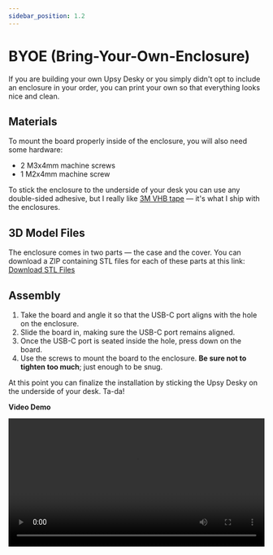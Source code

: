 ```yaml
---
sidebar_position: 1.2
---
```


# BYOE (Bring-Your-Own-Enclosure)

If you are building your own Upsy Desky or you simply didn't opt to include an enclosure in your order, you can print your own so that everything looks nice and clean.

## Materials

To mount the board properly inside of the enclosure, you will also need some hardware:

- 2 M3x4mm machine screws
- 1 M2x4mm machine screw

To stick the enclosure to the underside of your desk you can use any double-sided adhesive, but I really like [3M VHB tape](https://www.amazon.com/3M-Scotch-5952-VHB-Tape/dp/B01BT0A6MG) &mdash; it's what I ship with the enclosures.

## 3D Model Files

The enclosure comes in two parts &mdash; the case and the cover. You can download a ZIP containing STL files for each of these parts at this link: [Download STL Files](/enclosure.zip)

## Assembly

1. Take the board and angle it so that the USB-C port aligns with the hole on the enclosure.
2. Slide the board in, making sure the USB-C port remains aligned.
3. Once the USB-C port is seated inside the hole, press down on the board.
4. Use the screws to mount the board to the enclosure. **Be sure not to tighten too much**; just enough to be snug.

At this point you can finalize the installation by sticking the Upsy Desky on the underside of your desk. Ta-da!

**Video Demo**

<video src="/enclosure_demo.mp4" controls width="100%" />